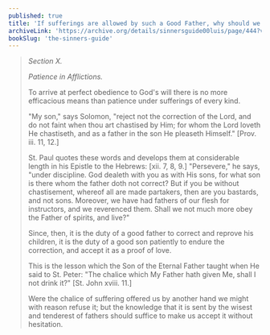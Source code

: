 ```yaml
---
published: true
title: 'If sufferings are allowed by such a Good Father, why should we be afraid of it?'
archiveLink: 'https://archive.org/details/sinnersguide00luis/page/444?view=theater'
bookSlug: 'the-sinners-guide'
---
```


> *Section X.*
> 
> *Patience in Afflictions.*
> 
> To arrive at perfect obedience to God's will there is no more efficacious means than patience under sufferings of every kind.
> 
> "My son," says Solomon, "reject not the correction of the Lord, and do not faint when thou art chastised by Him; for whom the Lord loveth He chastiseth, and as a father in the son He pleaseth Himself." [Prov. iii. 11, 12.]
> 
> St. Paul quotes these words and develops them at considerable length in his Epistle to the Hebrews: [xii. 7, 8, 9.] "Persevere," he says, "under discipline. God dealeth with you as with His sons, for what son is there whom the father doth not correct? But if you be without chastisement, whereof all are made partakers, then are you bastards, and not sons. Moreover, we have had fathers of our flesh for instructors, and we reverenced them. Shall we not much more obey the Father of spirits, and live?"
> 
> Since, then, it is the duty of a good father to correct and reprove his children, it is the duty of a good son patiently to endure the correction, and accept it as a proof of love.
> 
> This is the lesson which the Son of the Eternal Father taught when He said to St. Peter: "The chalice which My Father hath given Me, shall I not drink it?" [St. John xviii. 11.]
> 
> Were the chalice of suffering offered us by another hand we might with reason refuse it; but the knowledge that it is sent by the wisest and tenderest of fathers should suffice to make us accept it without hesitation.
